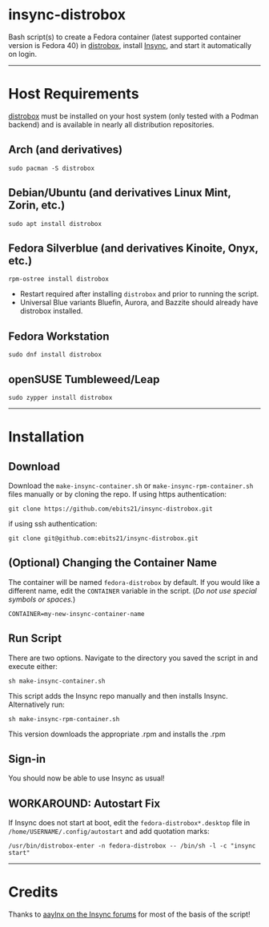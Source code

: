 # insync-distrobox
Bash script(s) to create a Fedora container (latest supported container version is Fedora 40) in [distrobox](https://github.com/89luca89/distrobox), install [Insync](https://www.insynchq.com/), and start it automatically on login.

---
# Host Requirements
[distrobox](https://github.com/89luca89/distrobox) must be installed on your host system (only tested with a Podman backend) and is available in nearly all distribution repositories.

## Arch (and derivatives)
```
sudo pacman -S distrobox
```

## Debian/Ubuntu (and derivatives Linux Mint, Zorin, etc.)
```
sudo apt install distrobox
```

## Fedora Silverblue (and derivatives Kinoite, Onyx, etc.)
```
rpm-ostree install distrobox
```
* Restart required after installing `distrobox` and prior to running the script.
* Universal Blue variants Bluefin, Aurora, and Bazzite should already have distrobox installed.

## Fedora Workstation
```
sudo dnf install distrobox
```

## openSUSE Tumbleweed/Leap
```
sudo zypper install distrobox
```

---
# Installation
## Download
Download the `make-insync-container.sh` or `make-insync-rpm-container.sh` files manually or by cloning the repo. If using https authentication:
```
git clone https://github.com/ebits21/insync-distrobox.git
```
if using ssh authentication:
```
git clone git@github.com:ebits21/insync-distrobox.git
```

## (Optional) Changing the Container Name
The container will be named `fedora-distrobox` by default. If you would like a different name, edit the `CONTAINER` variable in the script. (*Do not use special symbols or spaces.*)
```
CONTAINER=my-new-insync-container-name
```

## Run Script
There are two options. Navigate to the directory you saved the script in and execute either:
```
sh make-insync-container.sh
```
This script adds the Insync repo manually and then installs Insync. Alternatively run:
```
sh make-insync-rpm-container.sh
```
This version downloads the appropriate .rpm and installs the .rpm

## Sign-in
You should now be able to use Insync as usual!

## WORKAROUND: Autostart Fix
If Insync does not start at boot, edit the `fedora-distrobox*.desktop` file in `/home/USERNAME/.config/autostart` and add quotation marks:
```
/usr/bin/distrobox-enter -n fedora-distrobox -- /bin/sh -l -c "insync start"
```

---
# Credits
Thanks to [aaylnx on the Insync forums](https://forums.insynchq.com/t/insync-as-flatpak-linux/9615/87?u=ebits21) for most of the basis of the script!
